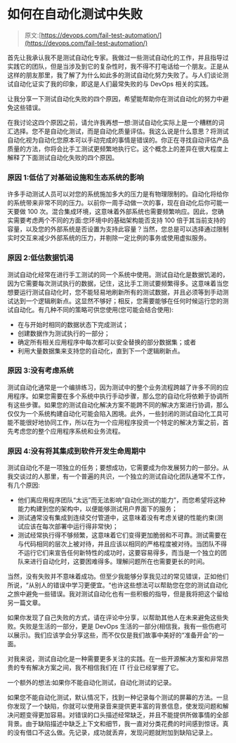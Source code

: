 # 如何在自动化测试中失败

> 原文:[https://devops.com/fail-test-automation/](https://devops.com/fail-test-automation/)

首先让我承认我不是测试自动化专家。我做过一些测试自动化的工作，并且指导过实践它的团队，但是当涉及到它的复杂性时，我不得不打电话给一个朋友。正是从这样的朋友那里，我了解了为什么如此多的测试自动化努力失败了。与人们谈论测试自动化证实了我的印象，即这是人们最常失败的与 DevOps 相关的实践。

让我分享一下测试自动化失败的四个原因，希望能帮助你在测试自动化的努力中避免这些错误。

在我讨论这四个原因之前，请允许我再想一想:测试自动化实际上是一个糟糕的词汇选择。您不是自动化测试，而是自动化质量评估。我这么说是什么意思？将测试自动化视为自动化您原本可以手动完成的事情是错误的。你正在寻找自动评估产品质量的方法，你将会比手工测试更频繁地执行它。这个概念上的差异在很大程度上解释了下面测试自动化失败的四个原因。

### 原因 1:低估了对基础设施和生态系统的影响

许多手动测试人员可以对您的系统施加多大的压力是有物理限制的。自动化将给你的系统带来非常不同的压力。以前你一周手动做一次的事，现在自动化后你可能一天要做 100 次。混合集成环境，这意味着外部系统也需要频繁响应。因此，您确实需要考虑两个不同的方面:您环境中的基础架构能否支持 100 倍于其当前支持的容量，以及您的外部系统是否设置为支持此容量？当然，您总是可以选择通过限制实时交互来减少外部系统的压力，并剔除一定比例的事务或使用虚拟服务。

### 原因 2:低估数据饥渴

测试自动化经常在进行手工测试的同一个系统中使用。测试自动化是数据饥渴的，因为它需要每次测试执行的数据，记住，这比手工测试要频繁得多。这意味着当您想要运行测试自动化时，您不能轻易地刷新所有的测试数据，并且必须等到手动测试达到一个逻辑刷新点。这显然不够好；相反，您需要能够在任何时候运行您的测试自动化。有几种不同的策略可供您使用(您可能会结合使用):

*   在与开始时相同的数据状态下完成测试；
*   创建数据作为测试执行的一部分；
*   确定所有相关应用程序中每次都可以安全替换的部分数据集；或者
*   利用大量数据集来支持您的自动化，直到下一个逻辑刷新点。

### 原因 3:没有考虑系统

测试自动化通常是一个编排练习，因为测试中的整个业务流程跨越了许多不同的应用程序。如果您需要在多个系统中执行手动步骤，那么您的自动化将依赖于协调所有这些步骤。如果您的测试自动化解决方案不能跨不同的解决方案进行协调，那么仅仅为一个系统构建自动化可能会陷入困境。此外，一些封闭的测试自动化工具可能不能很好地协同工作，所以在为一个应用程序投资一个特定的解决方案之前，首先考虑您的整个应用程序系统和业务流程。

### 原因 4:没有将其集成到软件开发生命周期中

测试自动化不是一项独立的任务；要想成功，它需要成为你发展努力的一部分。从我交谈过的人那里，有一个普遍的共识，一个独立的测试自动化团队通常不工作，有几个原因:

*   他们离应用程序团队“太远”而无法影响“自动化测试的能力”，而您希望将这种能力构建到您的架构中，以便能够测试用户界面下的服务；
*   测试通常没有集成到连续交付管道中，这意味着没有考虑关键的性能约束(测试应该在每次部署中运行得非常快)；
*   测试经常执行得不够频繁，这意味着它们变得更加脆弱和不可靠。测试需要在与代码相同的层次上被对待，并且应该以相同的严格程度被对待。当团队不得不运行它们来宣告任何新特性的成功时，这要容易得多，而当是一个独立的团队来进行自动化时，这要困难得多。理解问题所在也需要更长的时间。

当然，没有失败并不意味着成功。但至少我能够分享我见过的常见错误，正如他们所说，“从别人的错误中学习更便宜。“也许这些想法可以帮助您在您的测试自动化之旅中避免一些错误。我对测试自动化也有一些积极的指导，但是我将把这个留给另一篇文章。

如果你发现了自己失败的方式，请在评论中分享，以帮助其他人在未来避免这些失败。失败是生活的一部分，更是 DevOps 生活的一部分(相信我，我有一些伤疤可以展示)。我们应该学会分享这些，而不仅仅是我们故事中美好的“准备开会”的一面。

对我来说，测试自动化是一种需要更多关注的实践。在一些开源解决方案和非常昂贵的专有解决方案之间，我不相信我们在 IT 行业已经掌握了它。

一个额外的想法:如果你不能自动化测试，自动化测试的记录。

如果您不能自动化测试，默认情况下，找到一种记录每个测试的屏幕的方法。一旦你发现了一个缺陷，你就可以使用录音来提供更丰富的背景信息，使发现问题和解决问题变得更加容易。对错误的口头描述经常缺乏，并且不能提供所做事情的全部背景。由于缺陷描述中缺乏上下文和细节，我一直对分类花费的时间感到惊讶。真的没有借口不这么做。先记录，成功就丢弃，发现问题就附加到缺陷记录上。